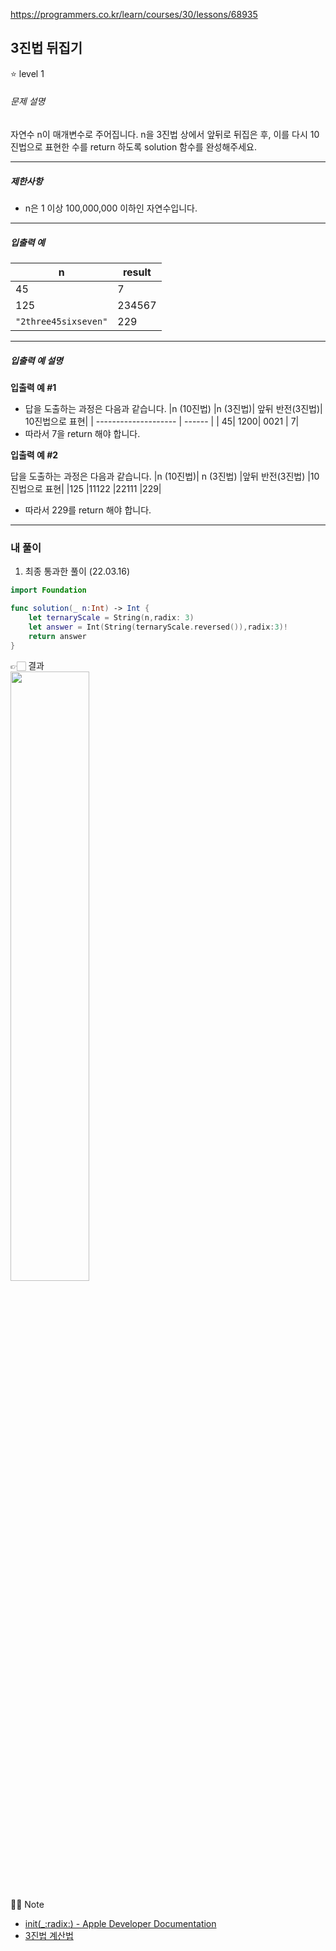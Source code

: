 https://programmers.co.kr/learn/courses/30/lessons/68935



## 3진법 뒤집기

⭐️ level 1

###### 문제 설명

자연수 n이 매개변수로 주어집니다. n을 3진법 상에서 앞뒤로 뒤집은 후, 이를 다시 10진법으로 표현한 수를 return 하도록 solution 함수를 완성해주세요.


------

##### 제한사항

- n은 1 이상 100,000,000 이하인 자연수입니다.

------

##### 입출력 예

| n                    | result |
| -------------------- | ------ |
| 45   | 7   |
| 125      | 234567 |
| `"2three45sixseven"` | 229 |

------

##### 입출력 예 설명

**입출력 예 #1**

* 답을 도출하는 과정은 다음과 같습니다.
|n (10진법)	|n (3진법)|	앞뒤 반전(3진법)|	10진법으로 표현|
| -------------------- | ------ |
| 45| 	1200| 	0021	| 7| 
* 따라서 7을 return 해야 합니다.

**입출력 예 #2**

답을 도출하는 과정은 다음과 같습니다.
|n (10진법)|	n (3진법)	|앞뒤 반전(3진법)	|10진법으로 표현|
|125	|11122	|22111	|229|
* 따라서 229를 return 해야 합니다.

------


### 내 풀이
1. 최종 통과한 풀이 (22.03.16)

```swift
import Foundation

func solution(_ n:Int) -> Int {
    let ternaryScale = String(n,radix: 3)
    let answer = Int(String(ternaryScale.reversed()),radix:3)!
    return answer
}

```

👉🏻 결과  
<img src = "https://i.imgur.com/GTMOws8.png" width = "50%">

✍🏻 Note
* [init(_:radix:) - Apple Developer Documentation](https://developer.apple.com/documentation/swift/int/2924481-init)
* [3진법 계산법](http://egloos.zum.com/saso8888/v/10577789)
